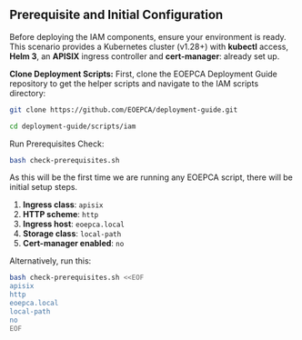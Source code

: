 ## Prerequisite and Initial Configuration


Before deploying the IAM components, ensure your environment is ready. This scenario provides a Kubernetes cluster (v1.28+) with **kubectl** access, **Helm 3**, an **APISIX** ingress controller and **cert-manager**: already set up.

**Clone Deployment Scripts:** First, clone the EOEPCA Deployment Guide repository to get the helper scripts and navigate to the IAM scripts directory:

```bash
git clone https://github.com/EOEPCA/deployment-guide.git

cd deployment-guide/scripts/iam
``` 

Run Prerequisites Check:

```bash
bash check-prerequisites.sh
```

As this will be the first time we are running any EOEPCA script, there will be initial setup steps.
1. **Ingress class**: `apisix`
2. **HTTP scheme**: `http`
3. **Ingress host**: `eoepca.local`
4. **Storage class**: `local-path`
5. **Cert-manager enabled**: `no`

Alternatively, run this:

```bash
bash check-prerequisites.sh <<EOF
apisix
http
eoepca.local
local-path
no
EOF
```